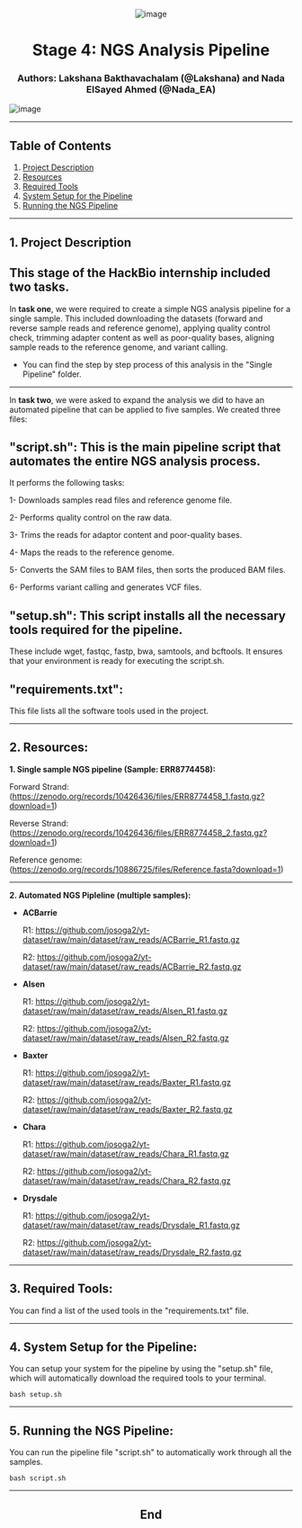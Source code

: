 <div align="center">
  
![image](https://github.com/user-attachments/assets/e55501e8-1448-47df-99a7-19cd510cbd01)
</div>

<div align="center"> 
  
# **Stage 4: NGS Analysis Pipeline**
### Authors: Lakshana Bakthavachalam (@Lakshana) and Nada ElSayed Ahmed (@Nada_EA)
</div>


![image](https://github.com/user-attachments/assets/ad348f80-7067-4d6e-bc2b-2e973cc4f692)

---

## Table of Contents

1. [Project Description](https://github.com/BLakshana/Hackbio_cancer_internship/edit/main/STAGE_4%20-%20NGS%20ANALYSIS%20PIPELINE/TEAM_REPO/README.md#1-project-description)
2. [Resources](https://github.com/BLakshana/Hackbio_cancer_internship/edit/main/STAGE_4%20-%20NGS%20ANALYSIS%20PIPELINE/TEAM_REPO/README.md#2-resources) 
3. [Required Tools](https://github.com/BLakshana/Hackbio_cancer_internship/edit/main/STAGE_4%20-%20NGS%20ANALYSIS%20PIPELINE/TEAM_REPO/README.md#3-required-tools)
4. [System Setup for the Pipeline](https://github.com/BLakshana/Hackbio_cancer_internship/edit/main/STAGE_4%20-%20NGS%20ANALYSIS%20PIPELINE/TEAM_REPO/README.md#4-system-setup-for-the-pipeline)
5. [Running the NGS Pipeline](https://github.com/BLakshana/Hackbio_cancer_internship/edit/main/STAGE_4%20-%20NGS%20ANALYSIS%20PIPELINE/TEAM_REPO/README.md#5-running-the-ngs-pipeline)

---
## 1. Project Description
## This stage of the HackBio internship included two tasks. 

In **task one**, we were required to create a simple NGS analysis pipeline for a single sample.
This included downloading the datasets (forward and reverse sample reads and reference genome), applying quality control check, trimming adapter content as well as poor-quality bases, aligning sample reads to the reference genome, and variant calling. 

- You can find the step by step process of this analysis in the "Single Pipeline" folder.

---

In **task two**, we were asked to expand the analysis we did to have an automated pipeline that can be applied to five samples.
We created three files:

## **"script.sh"**: This is the main pipeline script that automates the entire NGS analysis process.

It performs the following tasks:

1- Downloads samples read files and reference genome file.

2- Performs quality control on the raw data.

3- Trims the reads for adaptor content and poor-quality bases.

4- Maps the reads to the reference genome.

5- Converts the SAM files to BAM files, then sorts the produced BAM files.

6- Performs variant calling and generates VCF files.

## **"setup.sh"**: This script installs all the necessary tools required for the pipeline.
These include wget, fastqc, fastp, bwa, samtools, and bcftools. It ensures that your environment is ready for executing the script.sh.

## **"requirements.txt"**: 
This file lists all the software tools used in the project.

--- 

## 2. Resources:
**1. Single sample NGS pipeline (Sample: ERR8774458):**
   
   Forward Strand: (https://zenodo.org/records/10426436/files/ERR8774458_1.fastq.gz?download=1)
   
   Reverse Strand: (https://zenodo.org/records/10426436/files/ERR8774458_2.fastq.gz?download=1)
   
   Reference genome: (https://zenodo.org/records/10886725/files/Reference.fasta?download=1)

   ***
   
    
**2. Automated NGS Pipleline (multiple samples):**

  - **ACBarrie**

    R1: https://github.com/josoga2/yt-dataset/raw/main/dataset/raw_reads/ACBarrie_R1.fastq.gz
    
    R2: https://github.com/josoga2/yt-dataset/raw/main/dataset/raw_reads/ACBarrie_R2.fastq.gz
    

  - **Alsen**
    
    R1: https://github.com/josoga2/yt-dataset/raw/main/dataset/raw_reads/Alsen_R1.fastq.gz
    
    R2: https://github.com/josoga2/yt-dataset/raw/main/dataset/raw_reads/Alsen_R2.fastq.gz

  - **Baxter**

    R1: https://github.com/josoga2/yt-dataset/raw/main/dataset/raw_reads/Baxter_R1.fastq.gz

    R2: https://github.com/josoga2/yt-dataset/raw/main/dataset/raw_reads/Baxter_R2.fastq.gz

  - **Chara**

    R1: https://github.com/josoga2/yt-dataset/raw/main/dataset/raw_reads/Chara_R1.fastq.gz

    R2: https://github.com/josoga2/yt-dataset/raw/main/dataset/raw_reads/Chara_R2.fastq.gz

  - **Drysdale**

    R1: https://github.com/josoga2/yt-dataset/raw/main/dataset/raw_reads/Drysdale_R1.fastq.gz

    R2: https://github.com/josoga2/yt-dataset/raw/main/dataset/raw_reads/Drysdale_R2.fastq.gz
---
## 3. Required Tools:
You can find a list of the used tools in the "requirements.txt" file.

---
## 4. System Setup for the Pipeline:
You can setup your system for the pipeline by using the "setup.sh" file, which will automatically download the required tools to your terminal.

  `bash setup.sh`

---
## 5. Running the NGS Pipeline:
You can run the pipeline file "script.sh" to automatically work through all the samples. 

  `bash script.sh`

---

<div align="center">
  
## **End**
</div>
